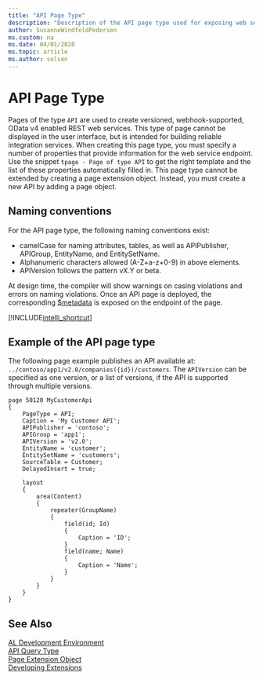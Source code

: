 ```yaml
---
title: "API Page Type"
description: "Description of the API page type used for exposing web service endpoints."
author: SusanneWindfeldPedersen
ms.custom: na
ms.date: 04/01/2020
ms.topic: article
ms.author: solsen
---
```


# API Page Type

Pages of the type `API` are used to create versioned, webhook-supported, OData v4 enabled REST web services. This type of page cannot be displayed in the user interface, but is intended for building reliable integration services. When creating this page type, you must specify a number of properties that provide information for the web service endpoint. Use the snippet `tpage - Page of type API` to get the right template and the list of these properties automatically filled in. This page type cannot be extended by creating a page extension object. Instead, you must create a new API by adding a page object.

## Naming conventions

For the API page type, the following naming conventions exist:

- camelCase for naming attributes, tables, as well as APIPublisher, APIGroup, EntityName, and EntitySetName.
- Alphanumeric characters allowed (A-Z+a-z+0-9) in above elements. 
- APIVersion follows the pattern vX.Y or beta.

At design time, the compiler will show warnings on casing violations and errors on naming violations. Once an API page is deployed, the corresponding [$metadata](/dynamics365/business-central/dev-itpro/developer/devenv-connect-apps-tips) is exposed on the endpoint of the page. 

[!INCLUDE[intelli_shortcut](includes/intelli_shortcut.md)]

## Example of the API page type

The following page example publishes an API available at:
`../contoso/app1/v2.0/companies({id})/customers`. The `APIVersion` can be specified as one version, or a list of versions, if the API is supported through multiple versions.

```
page 50120 MyCustomerApi
{
    PageType = API;
    Caption = 'My Customer API';
    APIPublisher = 'contoso';
    APIGroup = 'app1';
    APIVersion = 'v2.0';
    EntityName = 'customer';
    EntitySetName = 'customers';
    SourceTable = Customer;
    DelayedInsert = true;
    
    layout
    {
        area(Content)
        {
            repeater(GroupName)
            {
                field(id; Id)
                {
                    Caption = 'ID';
                }
                field(name; Name)
                {
                    Caption = 'Name';
                }
            }
        }
    }
}
```

## See Also  
[AL Development Environment](devenv-reference-overview.md)  
[API Query Type](devenv-api-querytype.md)  
[Page Extension Object](devenv-page-ext-object.md)  
[Developing Extensions](devenv-dev-overview.md)  
